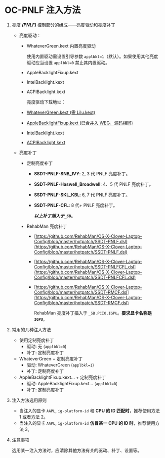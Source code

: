 # OC-PNLF 注入方法

1. 亮度 ***(PNLF)*** 控制部分的组成——亮度驱动和亮度补丁

   - 亮度驱动：

     - WhateverGreen.kext 内置亮度驱动

       使用内置驱动需设置引导参数 `applbkl=1`（默认）。如果使用其他亮度驱动应当设置 `applbkl=0` 禁止其内置驱动。

     - AppleBacklightFixup.kext
     - IntelBacklight.kext
     - ACPIBacklight.kext

       亮度驱动下载地址：

     - [WhateverGreen.kext (需 Lilu.kext)](https://github.com/acidanthera/WhateverGreen/releases)

     - [AppleBacklightFixup.kext (已合并入 WEG，源码相同)](https://bitbucket.org/RehabMan/applebacklightfixup/downloads/)

     - [IntelBacklight.kext](https://bitbucket.org/RehabMan/os-x-acpi-backlight/downloads/)

     - [ACPIBacklight.kext](https://bitbucket.org/RehabMan/os-x-intel-backlight/downloads/)

   - 亮度补丁

     - 定制亮度补丁

       - **SSDT-PNLF-SNB_IVY**: 2, 3 代 PNLF 亮度补丁。
       - **SSDT-PNLF-Haswell_Broadwell**: 4、5 代 PNLF 亮度补丁。
       - **SSDT-PNLF-SKL_KBL**: 6, 7 代 PNLF 亮度补丁。
       - **SSDT-PNLF-CFL**: 8 代+ PNLF 亮度补丁。

         ***以上补丁插入于`_SB`***。

     - RehabMan 亮度补丁

       - [https://github.com/RehabMan/OS-X-Clover-Laptop-Config/blob/master/hotpatch/SSDT-PNLF.dsl](https://github.com/RehabMan/OS-X-Clover-Laptop-Config/blob/master/hotpatch/SSDT-PNLF.dsl)

       - [https://github.com/RehabMan/OS-X-Clover-Laptop-Config/blob/master/hotpatch/SSDT-PNLFCFL.dsl](https://github.com/RehabMan/OS-X-Clover-Laptop-Config/blob/master/hotpatch/SSDT-PNLFCFL.dsl)

       - [https://github.com/RehabMan/OS-X-Clover-Laptop-Config/blob/master/hotpatch/SSDT-RMCF.dsl](https://github.com/RehabMan/OS-X-Clover-Laptop-Config/blob/master/hotpatch/SSDT-RMCF.dsl)

         RehabMan 亮度补丁插入于 `_SB.PCI0.IGPU`。**要求显卡名称是 `IGPU`**。

2. 常用的几种注入方法

   - 使用定制亮度补丁
     - 驱动: 无 (`applbkl=0`)
     - 补丁: 定制亮度补丁
   - WhateverGreen + 定制亮度补丁
     - 驱动: WhateverGreen (`applbkl=1`)
     - 补丁: 定制亮度补丁
   - AppleBacklightFixup.kext... + 定制亮度补丁
     - 驱动: AppleBacklightFixup.kext... (`applbkl=0`)
     - 补丁: 定制亮度补丁

3. 注入方法选用原则

   - 当注入的显卡 `AAPL`, `ig-platform-id` 和 **CPU 的 ID 匹配时**，推荐使用方法 1 或者方法 2。
   - 当注入的显卡 `AAPL`, `ig-platform-id` **仿冒某一 CPU 的 ID 时**，推荐使用方法 3。

4. 注意事项

   选用某一注入方法时，应清除其他方法有关的驱动、补丁、设置等。
